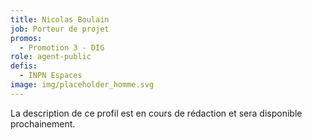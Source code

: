 ```yaml
---
title: Nicolas Boulain
job: Porteur de projet
promos:
  - Promotion 3 - DIG
role: agent-public
defis:
  - INPN Espaces
image: img/placeholder_homme.svg
---
```


La description de ce profil est en cours de rédaction et sera disponible prochainement.

